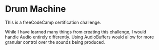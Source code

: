 # Drum Machine

This is a freeCodeCamp certification challenge.

While I have learned many things from creating this challenge, I would handle Audio entirely differently. Using AudioBuffers would allow for more granular control over the sounds being produced. 
